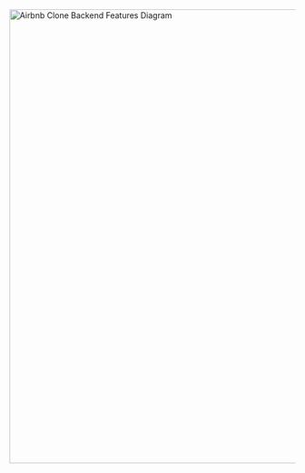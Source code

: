 <img src="./airbnb_backend_features.svg" alt="Airbnb Clone Backend Features Diagram" width="1200" height="800" />
